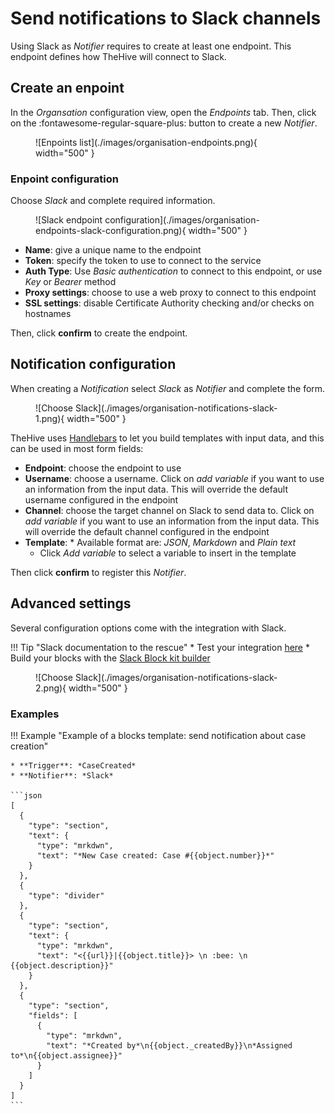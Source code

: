 # Send notifications to Slack channels

Using Slack as *Notifier* requires to create at least one endpoint. This endpoint defines how TheHive will connect to Slack.

## Create an enpoint
In the *Organsation* configuration view, open the *Endpoints* tab. Then, click on the :fontawesome-regular-square-plus: button to create a new *Notifier*. 

<figure markdown>
  ![Enpoints list](./images/organisation-endpoints.png){ width="500" }
</figure>

### Enpoint configuration
Choose *Slack* and complete required information.

<figure markdown>
  ![Slack endpoint configuration](./images/organisation-endpoints-slack-configuration.png){ width="500" }
</figure>

* **Name**: give a unique name to the endpoint
* **Token**: specify the token to use to connect to the service
* **Auth Type**: Use *Basic authentication* to connect to this endpoint, or use *Key* or *Bearer* method
* **Proxy settings**: choose to use a web proxy to connect to this endpoint
* **SSL settings**: disable Certificate Authority checking and/or checks on hostnames

Then, click **confirm** to create the endpoint.


## Notification configuration
When creating a *Notification* select *Slack* as *Notifier* and complete the form.

<figure markdown>
  ![Choose Slack](./images/organisation-notifications-slack-1.png){ width="500" }
</figure>

TheHive uses [Handlebars](https://handlebarsjs.com) to let you build templates with input data, and this can be used in most form fields:

* **Endpoint**: choose the endpoint to use
* **Username**: choose a username. Click on *add variable* if you want to use an information from the input data. This will override the default username configured in the endpoint
* **Channel**: choose the target channel on Slack to send data to. Click on *add variable* if you want to use an information from the input data. This will override the default channel configured in the endpoint
* **Template**: * Available format are: *JSON*, *Markdown* and *Plain text* 
    * Click *Add variable* to select a variable to insert in the template

Then click **confirm** to register this *Notifier*.


## Advanced settings
Several configuration options come with the integration with Slack. 

!!! Tip "Slack documentation to the rescue"
    * Test your integration [here](https://api.slack.com/methods/chat.postMessage/test)
    * Build your blocks with the [Slack Block kit builder](https://app.slack.com/block-kit-builder/)

<figure markdown>
  ![Choose Slack](./images/organisation-notifications-slack-2.png){ width="500" }
</figure>


### Examples

!!! Example "Example of a blocks template: send notification about case creation"

    * **Trigger**: *CaseCreated*
    * **Notifier**: *Slack*
     
    ```json
    [
      {
        "type": "section",
        "text": {
          "type": "mrkdwn",
          "text": "*New Case created: Case #{{object.number}}*"
        }
      },
      {
        "type": "divider"
      },
      {
        "type": "section",
        "text": {
          "type": "mrkdwn",
          "text": "<{{url}}|{{object.title}}> \n :bee: \n {{object.description}}"
        }
      },
      {
        "type": "section",
        "fields": [
          {
            "type": "mrkdwn",
            "text": "*Created by*\n{{object._createdBy}}\n*Assigned to*\n{{object.assignee}}"
          }
        ]
      }
    ]
    ```
